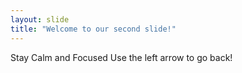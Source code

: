 ```yaml
---
layout: slide
title: "Welcome to our second slide!"
---
```

Stay Calm and Focused
Use the left arrow to go back!
